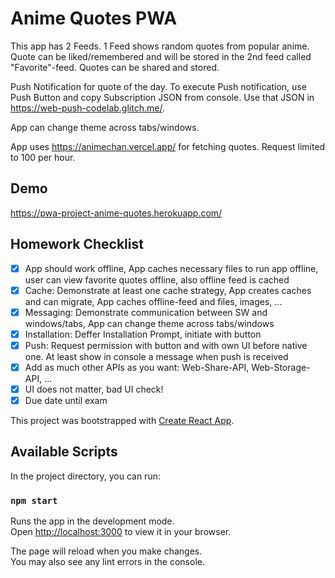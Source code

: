 # Anime Quotes PWA

This app has 2 Feeds. 1 Feed shows random quotes from popular anime. Quote can be liked/remembered and will be stored in the 2nd feed called "Favorite"-feed. Quotes can be shared and stored.

Push Notification for quote of the day. To execute Push notification, use Push Button and copy Subscription JSON from console. Use that JSON in https://web-push-codelab.glitch.me/.

App can change theme across tabs/windows.

App uses https://animechan.vercel.app/ for fetching quotes. Request limited to 100 per hour.

## Demo 
https://pwa-project-anime-quotes.herokuapp.com/ 

## Homework Checklist

- [x] App should work offline, App caches necessary files to run app offline, user can view favorite quotes offline, also offline feed is cached
- [x] Cache: Demonstrate at least one cache strategy, App creates caches and can migrate, App caches offline-feed and files, images, ...
- [x] Messaging: Demonstrate communication between SW and windows/tabs, App can change theme across tabs/windows
- [x] Installation: Deffer Installation Prompt, initiate with button
- [x] Push: Request permission with button and with own UI before native one. At least show in console a message when push is received
- [x] Add as much other APIs as you want: Web-Share-API, Web-Storage-API, ...
- [x] UI does not matter, bad UI check!
- [x] Due date until exam

This project was bootstrapped with [Create React App](https://github.com/facebook/create-react-app).

## Available Scripts

In the project directory, you can run:

### `npm start`

Runs the app in the development mode.\
Open [http://localhost:3000](http://localhost:3000) to view it in your browser.

The page will reload when you make changes.\
You may also see any lint errors in the console.
